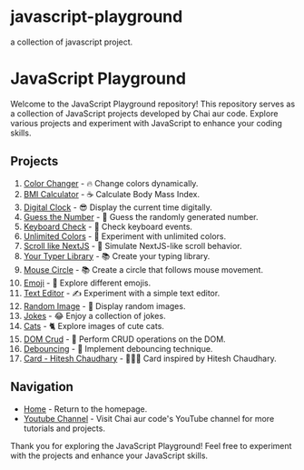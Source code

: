 # javascript-playground
a collection of javascript project.

# JavaScript Playground

Welcome to the JavaScript Playground repository! This repository serves as a collection of JavaScript projects developed by Chai aur code. Explore various projects and experiment with JavaScript to enhance your coding skills.

## Projects

1. [Color Changer](https://scripticarnav.github.io/javascript-playground/1-colorChanger/index.html) - 🔥 Change colors dynamically.
2. [BMI Calculator](https://scripticarnav.github.io/javascript-playground/2-BMICalculator/index.html) - ☕️ Calculate Body Mass Index.
3. [Digital Clock](https://scripticarnav.github.io/javascript-playground/3-DigitalClock/index.html) - 😎 Display the current time digitally.
4. [Guess the Number](https://scripticarnav.github.io/javascript-playground/4-GuessTheNumber/index.html) - 🤨 Guess the randomly generated number.
5. [Keyboard Check](https://scripticarnav.github.io/javascript-playground/5-keyboard/index.html) - 👻 Check keyboard events.
6. [Unlimited Colors](https://scripticarnav.github.io/javascript-playground/6-unlimitedColors/index.html) - 🧠 Experiment with unlimited colors.
7. [Scroll like NextJS](https://scripticarnav.github.io/javascript-playground/7-scroll/index.html) - 👀 Simulate NextJS-like scroll behavior.
8. [Your Typer Library](https://scripticarnav.github.io/javascript-playground/8-typer/index.html) - 📚 Create your typing library.
9. [Mouse Circle](https://scripticarnav.github.io/javascript-playground/9-mouseCircle/index.html) - 📚 Create a circle that follows mouse movement.
10. [Emoji](https://scripticarnav.github.io/javascript-playground/10-emoji/index.html) - 🫥 Explore different emojis.
11. [Text Editor](https://scripticarnav.github.io/javascript-playground/11-textEditor/index.html) - ✍️ Experiment with a simple text editor.
12. [Random Image](https://scripticarnav.github.io/javascript-playground/12-randomImage/index.html) - 🌠 Display random images.
13. [Jokes](https://scripticarnav.github.io/javascript-playground/13-jokes/index.html) - 😂 Enjoy a collection of jokes.
14. [Cats](https://scripticarnav.github.io/javascript-playground/14-cats/index.html) - 🐈 Explore images of cute cats.
15. [DOM Crud](https://scripticarnav.github.io/javascript-playground/15-crudDom/index.html) - 📌 Perform CRUD operations on the DOM.
16. [Debouncing](https://scripticarnav.github.io/javascript-playground/16-debounce/index.html) - 🏀 Implement debouncing technique.
17. [Card - Hitesh Chaudhary](https://scripticarnav.github.io/javascript-playground/17-card/index.html) - 👨🏻‍💻 Card inspired by Hitesh Chaudhary.

## Navigation

- [Home](https://scripticarnav.github.io/javascript-playground/index.html) - Return to the homepage.
- [Youtube Channel](https://www.youtube.com/@chaiaurcode) - Visit Chai aur code's YouTube channel for more tutorials and projects.

Thank you for exploring the JavaScript Playground! Feel free to experiment with the projects and enhance your JavaScript skills.

